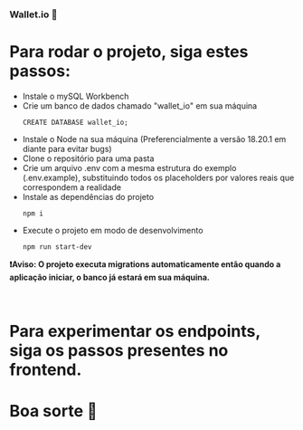 ### Wallet.io 💸

# Para rodar o projeto, siga estes passos:

- Instale o mySQL Workbench
- Crie um banco de dados chamado "wallet_io" em sua máquina
  ```
  CREATE DATABASE wallet_io;
  ```
- Instale o Node na sua máquina (Preferencialmente a versão 18.20.1 em diante para evitar bugs)
- Clone o repositório para uma pasta
- Crie um arquivo .env com a mesma estrutura do exemplo (.env.example), substituindo todos os placeholders por valores reais que correspondem a realidade
- Instale as dependências do projeto
  ```
  npm i
  ```
- Execute o projeto em modo de desenvolvimento
  ```
  npm run start-dev
  ```

<b>❗Aviso: O projeto executa migrations automaticamente então quando a aplicação iniciar, o banco já estará em sua máquina. </b>

  <br>

# Para experimentar os endpoints, siga os passos presentes no frontend.

  # Boa sorte 💸
